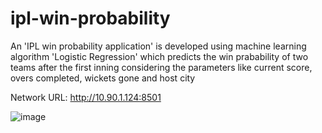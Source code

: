# ipl-win-probability
An 'IPL win probability application' is developed using machine learning algorithm 'Logistic Regression' which predicts the win prabability of two teams after the first inning considering the parameters like current score, overs completed, wickets gone and host city <br />

Network URL: http://10.90.1.124:8501 

![image](https://user-images.githubusercontent.com/87757350/160590025-4942e4d6-75a5-481d-924e-2dee2d589bae.png)
